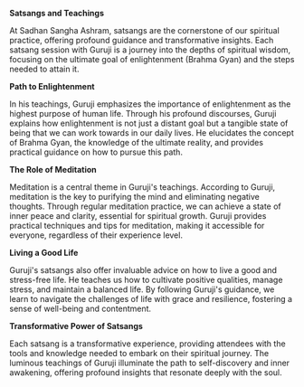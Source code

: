 **Satsangs and Teachings**  
  
At Sadhan Sangha Ashram, satsangs are the cornerstone of our spiritual practice, offering profound guidance and transformative insights. Each satsang session with Guruji is a journey into the depths of spiritual wisdom, focusing on the ultimate goal of enlightenment (Brahma Gyan) and the steps needed to attain it.  
  
**Path to Enlightenment**  
  
In his teachings, Guruji emphasizes the importance of enlightenment as the highest purpose of human life. Through his profound discourses, Guruji explains how enlightenment is not just a distant goal but a tangible state of being that we can work towards in our daily lives. He elucidates the concept of Brahma Gyan, the knowledge of the ultimate reality, and provides practical guidance on how to pursue this path.  
  
**The Role of Meditation**  
  
Meditation is a central theme in Guruji's teachings. According to Guruji, meditation is the key to purifying the mind and eliminating negative thoughts. Through regular meditation practice, we can achieve a state of inner peace and clarity, essential for spiritual growth. Guruji provides practical techniques and tips for meditation, making it accessible for everyone, regardless of their experience level.  
  
**Living a Good Life**  
  
Guruji's satsangs also offer invaluable advice on how to live a good and stress-free life. He teaches us how to cultivate positive qualities, manage stress, and maintain a balanced life. By following Guruji's guidance, we learn to navigate the challenges of life with grace and resilience, fostering a sense of well-being and contentment.  
  
**Transformative Power of Satsangs**  
  
Each satsang is a transformative experience, providing attendees with the tools and knowledge needed to embark on their spiritual journey. The luminous teachings of Guruji illuminate the path to self-discovery and inner awakening, offering profound insights that resonate deeply with the soul.